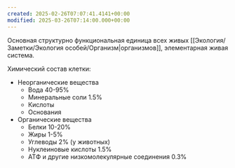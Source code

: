```yaml
---
created: 2025-02-26T07:07:41.4141+00:00
modified: 2025-03-26T07:14:00.000+00:00
---
```

Основная структурно функциональная единица всех живых [[Экология/Заметки/Экология особей/Организм|организмов]], элементарная живая система.

Химический состав клетки:
* Неорганические вещества
	* Вода 40-95%
	* Минеральные соли 1.5%
	* Кислоты
	* Основания
* Органические вещества
	* Белки 10-20%
	* Жиры 1-5%
	* Углеводы 2% (у животных)
	* Нуклеиновые кислоты 1.5%
	* АТФ и другие низкомолекулярные соединения 0.3%
